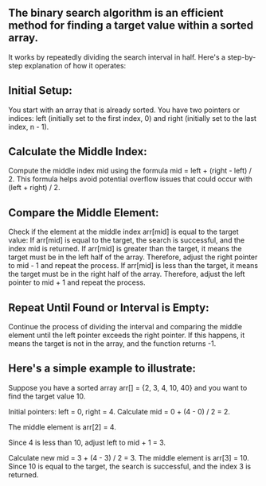 ## The binary search algorithm is an efficient method for finding a target value within a sorted array.
 It works by repeatedly dividing the search interval in half. Here's a step-by-step explanation of how it operates:

## Initial Setup:

You start with an array that is already sorted.
You have two pointers or indices: left (initially set to the first index, 0) and right (initially set to the last index, n - 1).

## Calculate the Middle Index:

Compute the middle index mid using the formula mid = left + (right - left) / 2. This formula helps avoid potential overflow issues that could occur with (left + right) / 2.

## Compare the Middle Element:

Check if the element at the middle index arr[mid] is equal to the target value:
If arr[mid] is equal to the target, the search is successful, and the index mid is returned.
If arr[mid] is greater than the target, it means the target must be in the left half of the array. Therefore, adjust the right pointer to mid - 1 and repeat the process.
If arr[mid] is less than the target, it means the target must be in the right half of the array. Therefore, adjust the left pointer to mid + 1 and repeat the process.

## Repeat Until Found or Interval is Empty:

Continue the process of dividing the interval and comparing the middle element until the left pointer exceeds the right pointer. If this happens, it means the target is not in the array, and the function returns -1.

## Here's a simple example to illustrate:

Suppose you have a sorted array arr[] = {2, 3, 4, 10, 40} and you want to find the target value 10.

Initial pointers: left = 0, right = 4.
Calculate mid = 0 + (4 - 0) / 2 = 2.

The middle element is arr[2] = 4.

Since 4 is less than 10, adjust left to mid + 1 = 3.

Calculate new mid = 3 + (4 - 3) / 2 = 3. The middle element is arr[3] = 10.
Since 10 is equal to the target, the search is successful, and the index 3 is returned.